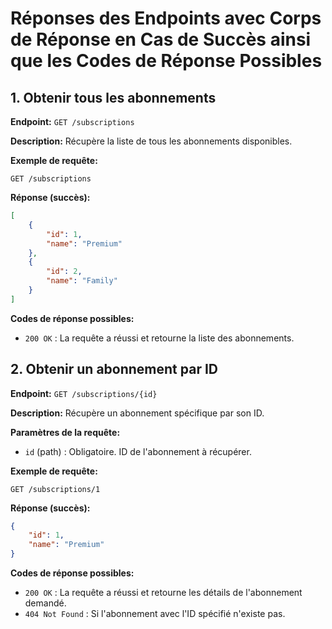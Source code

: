 # Réponses des Endpoints avec Corps de Réponse en Cas de Succès ainsi que les Codes de Réponse Possibles


## 1. Obtenir tous les abonnements
**Endpoint:** `GET /subscriptions`

**Description:** Récupère la liste de tous les abonnements disponibles.

**Exemple de requête:**
```
GET /subscriptions
```

**Réponse (succès):**
```json
[
    {
        "id": 1,
        "name": "Premium"
    },
    {
        "id": 2,
        "name": "Family"
    }
]
```

**Codes de réponse possibles:**
- `200 OK` : La requête a réussi et retourne la liste des abonnements.

## 2. Obtenir un abonnement par ID
**Endpoint:** `GET /subscriptions/{id}`

**Description:** Récupère un abonnement spécifique par son ID.

**Paramètres de la requête:**
- `id` (path) : Obligatoire. ID de l'abonnement à récupérer.

**Exemple de requête:**
```
GET /subscriptions/1
```

**Réponse (succès):**
```json
{
    "id": 1,
    "name": "Premium"
}
```

**Codes de réponse possibles:**
- `200 OK` : La requête a réussi et retourne les détails de l'abonnement demandé.
- `404 Not Found` : Si l'abonnement avec l'ID spécifié n'existe pas.